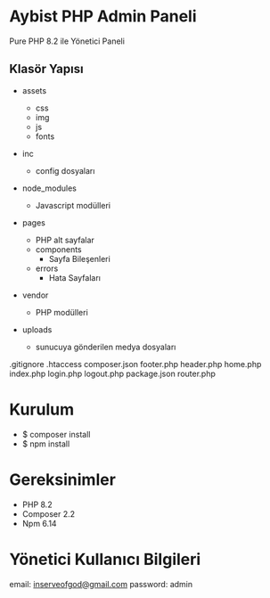 # Aybist PHP Admin Paneli

Pure PHP 8.2 ile Yönetici Paneli

## Klasör Yapısı

- assets
  - css
  - img
  - js
  - fonts

- inc
  * config dosyaları

- node_modules
  * Javascript modülleri

- pages
  * PHP alt sayfalar
  - components
    * Sayfa Bileşenleri
  - errors
    * Hata Sayfaları

- vendor
  * PHP modülleri

- uploads
  * sunucuya gönderilen medya dosyaları

.gitignore
.htaccess
composer.json
footer.php
header.php
home.php
index.php
login.php
logout.php
package.json
router.php

# Kurulum

- $ composer install
- $ npm install

# Gereksinimler

- PHP 8.2
- Composer 2.2
- Npm 6.14

# Yönetici Kullanıcı Bilgileri

email: inserveofgod@gmail.com
password: admin
